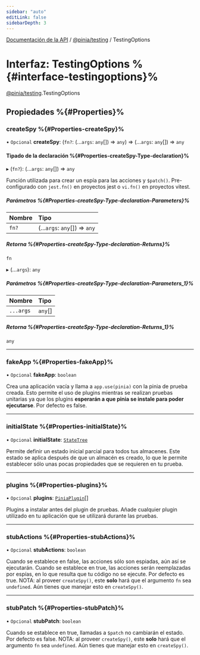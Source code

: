 ```yaml
---
sidebar: "auto"
editLink: false
sidebarDepth: 3
---
```


[Documentación de la API](../index.md) / [@pinia/testing](../modules/pinia_testing.md) / TestingOptions

# Interfaz: TestingOptions %{#interface-testingoptions}%

[@pinia/testing](../modules/pinia_testing.md).TestingOptions

## Propiedades %{#Properties}%

### createSpy %{#Properties-createSpy}%

• `Opcional` **createSpy**: (`fn?`: (...`args`: `any`[]) => `any`) => (...`args`: `any`[]) => `any`

#### Tipado de la declaración %{#Properties-createSpy-Type-declaration}%

▸ (`fn?`): (...`args`: `any`[]) => `any`

Función utilizada para crear un espía para las acciones y `$patch()`. Pre-configurado con `jest.fn()` en proyectos jest o `vi.fn()` en proyectos vitest. 

##### Parámetros %{#Properties-createSpy-Type-declaration-Parameters}%

| Nombre | Tipo |
| :------ | :------ |
| `fn?` | (...`args`: `any`[]) => `any` |

##### Retorna %{#Properties-createSpy-Type-declaration-Returns}%

`fn`

▸ (...`args`): `any`

##### Parámetros %{#Properties-createSpy-Type-declaration-Parameters_1}%

| Nombre | Tipo |
| :------ | :------ |
| `...args` | `any`[] |

##### Retorna %{#Properties-createSpy-Type-declaration-Returns_1}%

`any`

___

### fakeApp %{#Properties-fakeApp}%

• `Opcional` **fakeApp**: `boolean`

Crea una aplicación vacía y llama a `app.use(pinia)` con la pinia de prueba 
creada. Esto permite el uso de plugins mientras se realizan pruebas unitarias
ya que los plugins **esperarán a que pinia se instale para poder ejecutarse**.
Por defecto es false.

___

### initialState %{#Properties-initialState}%

• `Opcional` **initialState**: [`StateTree`](../modules/pinia.md#statetree)

Permite definir un estado inicial parcial para todos tus almacenes. Este estado se aplica después de que un almacén es creado, lo que le permite establecer sólo unas pocas propiedades que se requieren en tu prueba.

___

### plugins %{#Properties-plugins}%

• `Opcional` **plugins**: [`PiniaPlugin`](pinia.PiniaPlugin.md)[]

Plugins a instalar antes del plugin de pruebas. Añade cualquier plugin utilizado en 
tu aplicación que se utilizará durante las pruebas.

___

### stubActions %{#Properties-stubActions}%

• `Opcional` **stubActions**: `boolean`

Cuando se establece en false, las acciones sólo son espiadas, aún así se ejecutarán. Cuando 
se establece en true, las acciones serán reemplazadas por espías, en lo que resulta que tu código 
no se ejecute. Por defecto es true. NOTA: al proveer `createSpy()`,
este **solo** hará que el argumento `fn` sea `undefined`. Aún tienes que
manejar esto en `createSpy()`.

___

### stubPatch %{#Properties-stubPatch}%

• `Opcional` **stubPatch**: `boolean`

Cuando se establece en true, llamadas a `$patch`  no cambiarán el estado. Por defecto es
false. NOTA: al proveer `createSpy()`, este **solo** hará que el argumento `fn` 
sea `undefined`. Aún tienes que manejar esto en `createSpy()`.
